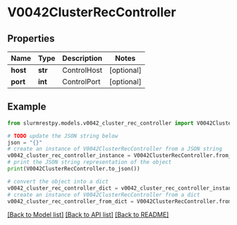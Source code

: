 # V0042ClusterRecController


## Properties

Name | Type | Description | Notes
------------ | ------------- | ------------- | -------------
**host** | **str** | ControlHost | [optional]
**port** | **int** | ControlPort | [optional]

## Example

```python
from slurmrestpy.models.v0042_cluster_rec_controller import V0042ClusterRecController

# TODO update the JSON string below
json = "{}"
# create an instance of V0042ClusterRecController from a JSON string
v0042_cluster_rec_controller_instance = V0042ClusterRecController.from_json(json)
# print the JSON string representation of the object
print(V0042ClusterRecController.to_json())

# convert the object into a dict
v0042_cluster_rec_controller_dict = v0042_cluster_rec_controller_instance.to_dict()
# create an instance of V0042ClusterRecController from a dict
v0042_cluster_rec_controller_from_dict = V0042ClusterRecController.from_dict(v0042_cluster_rec_controller_dict)
```
[[Back to Model list]](../README.md#documentation-for-models) [[Back to API list]](../README.md#documentation-for-api-endpoints) [[Back to README]](../README.md)


